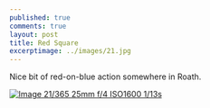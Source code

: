 ```yaml
---
published: true
comments: true
layout: post
title: Red Square
excerptimage: ../images/21.jpg
---
```


Nice bit of red-on-blue action somewhere in Roath. 

[![Image 21/365	25mm	f/4	ISO1600	1/13s](../images/21.jpg)](https://www.flickr.com/photos/tmadhavan/16312701106/)